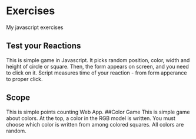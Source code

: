 # Exercises
My javascript exercises
## Test your Reactions
This is simple game in Javascript. It picks random position, color, width and height of circle or square. Then, the form appears on screen, and you need to click on it. Script measures time of your reaction - from form apperance to proper click.
## Scope 
This is simple points counting Web App.
##Color Game
This is simple game about colors. At the top, a color in the RGB model is written. You must choose which color is written from among colored squares. All colors are random.